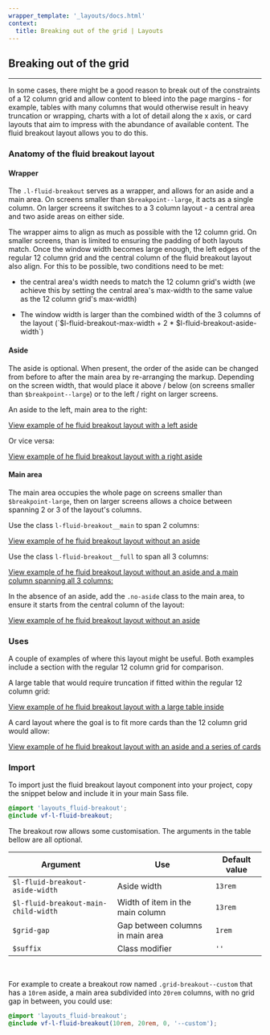 ```yaml
---
wrapper_template: '_layouts/docs.html'
context:
  title: Breaking out of the grid | Layouts
---
```


## Breaking out of the grid

<hr>

In some cases, there might be a good reason to break out of the constraints of a 12 column grid and allow content to bleed into the page margins - for example, tables with many columns that would otherwise result in heavy truncation or wrapping, charts with a lot of detail along the x axis, or card layouts that aim to impress with the abundance of available content. The fluid breakout layout allows you to do this.

### Anatomy of the fluid breakout layout

#### Wrapper

The `.l-fluid-breakout` serves as a wrapper, and allows for an aside and a main area. On screens smaller than `$breakpoint--large`, it acts as a single column. On larger screens it switches to a 3 column layout - a central area and two aside areas on either side.

The wrapper aims to align as much as possible with the 12 column grid. On smaller screens, than is limited to ensuring the padding of both layouts match. Once the window width becomes large enough, the left edges of the regular 12 column grid and the central column of the fluid breakout layout also align. For this to be possible, two conditions need to be met:

- <p>the central area's width needs to match the 12 column grid's width (we achieve this by setting the central area's max-width to the same value as the 12 column grid's max-width)</p>
- <p>The window width is larger than the combined width of the 3 columns of the layout (`$l-fluid-breakout-max-width + 2 * $l-fluid-breakout-aside-width`)</p>

#### Aside

The aside is optional. When present, the order of the aside can be changed from before to after the main area by re-arranging the markup. Depending on the screen width, that would place it above / below (on screens smaller than `$breakpoint--large`) or to the left / right on larger screens.

An aside to the left, main area to the right:

<div class="embedded-example"><a href="/docs/examples/patterns/grid/grid-breakout-left-aside/" class="js-example">
View example of he fluid breakout layout with a left aside
</a></div>

Or vice versa:

<div class="embedded-example"><a href="/docs/examples/patterns/grid/grid-breakout-left-aside/" class="js-example">
View example of he fluid breakout layout with a right aside
</a></div>

#### Main area

The main area occupies the whole page on screens smaller than `$breakpoint-large`, then on larger screens allows a choice between spanning 2 or 3 of the layout's columns.

Use the class `l-fluid-breakout__main` to span 2 columns:

<div class="embedded-example"><a href="/docs/examples/patterns/grid/grid-breakout-left-aside/" class="js-example">
View example of he fluid breakout layout without an aside
</a></div>

Use the class `l-fluid-breakout__full` to span all 3 columns:

<div class="embedded-example"><a href="/docs/examples/patterns/grid/grid-breakout-full/" class="js-example">
View example of he fluid breakout layout without an aside and a main column spanning all 3 columns:
</a></div>

In the absence of an aside, add the `.no-aside` class to the main area, to ensure it starts from the central column of the layout:

<div class="embedded-example"><a href="/docs/examples/patterns/grid/grid-breakout-no-aside/" class="js-example">
View example of he fluid breakout layout without an aside
</a></div>

### Uses

A couple of examples of where this layout might be useful. Both examples include a section with the regular 12 column grid for comparison.

A large table that would require truncation if fitted within the regular 12 column grid:

<div class="embedded-example"><a href="/docs/examples/patterns/grid/grid-breakout-full--cve-table/" class="js-example">
View example of he fluid breakout layout with a large table inside
</a></div>

A card layout where the goal is to fit more cards than the 12 column grid would allow:

<div class="embedded-example"><a href="/docs/examples/patterns/grid/grid-breakout-cards-and-aside/" class="js-example">
View example of he fluid breakout layout with an aside and a series of cards
</a></div>

### Import

To import just the fluid breakout layout component into your project, copy the snippet below and include it in your main Sass file.

```scss
@import 'layouts_fluid-breakout';
@include vf-l-fluid-breakout;
```

The breakout row allows some customisation. The arguments in the table bellow are all optional.

| Argument                             | Use                              | Default value |
| ------------------------------------ | -------------------------------- | ------------- |
| `$l-fluid-breakout-aside-width`      | Aside width                      | `13rem`       |
| `$l-fluid-breakout-main-child-width` | Width of item in the main column | `13rem`       |
| `$grid-gap`                          | Gap between columns in main area | `1rem`        |
| `$suffix`                            | Class modifier                   | `''`          |

<br>

For example to create a breakout row named `.grid-breakout--custom` that has a `10rem` aside, a main area subdivided into `20rem` columns, with no grid gap in between, you could use:

```scss
@import 'layouts_fluid-breakout';
@include vf-l-fluid-breakout(10rem, 20rem, 0, '--custom');
```
